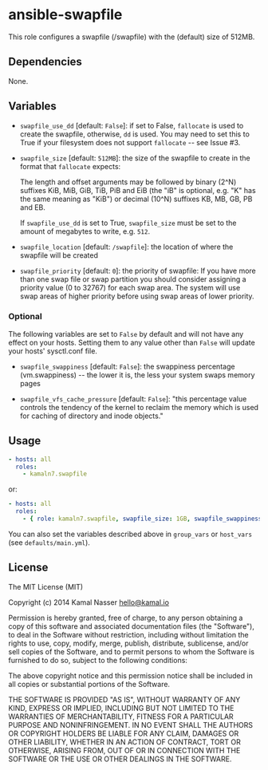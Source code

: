 ansible-swapfile
================

This role configures a swapfile (/swapfile) with the (default) size of 512MB.

## Dependencies

None.

## Variables

* `swapfile_use_dd` [default: `False`]: if set to False, `fallocate` is used to create the swapfile, otherwise, `dd` is used. You may need to set this to True if your filesystem does not support `fallocate` -- see Issue #3.

* `swapfile_size` [default: `512MB`]: the size of the swapfile to create in the format that `fallocate` expects:

    The  length and offset arguments may be followed by binary (2^N) suffixes KiB, MiB, GiB, TiB, PiB and EiB (the "iB" is optional, e.g. "K" has the same meaning as "KiB") or decimal (10^N) suffixes KB, MB, GB, PB and EB.

    If `swapfile_use_dd` is set to True, `swapfile_size` must be set to the amount of megabytes to write, e.g. `512`.

* `swapfile_location` [default: `/swapfile`]: the location of where the swapfile will be created

* `swapfile_priority` [default: `0`]: the priority of swapfile:
    If you have more than one swap file or swap partition you should consider assigning a priority value (0 to 32767) for each swap area. The system will use swap areas of higher priority before using swap areas of lower priority.

### Optional

The following variables are set to `False` by default and will not have any effect on your hosts. Setting them to any value other than `False` will update your hosts' sysctl.conf file.

* `swapfile_swappiness` [default: `False`]: the swappiness percentage (vm.swappiness) -- the lower it is, the less your system swaps memory pages

* `swapfile_vfs_cache_pressure` [default: `False`]: "this percentage value controls the tendency of the kernel to reclaim the memory which is used for caching of directory and inode objects."

## Usage

```yaml
- hosts: all
  roles:
    - kamaln7.swapfile
```

or:

```yaml
- hosts: all
  roles:
    - { role: kamaln7.swapfile, swapfile_size: 1GB, swapfile_swappiness: 10, swapfile_location: /mnt/swapfile }
```

You can also set the variables described above in `group_vars` or `host_vars` (see `defaults/main.yml`).

## License

The MIT License (MIT)

Copyright (c) 2014 Kamal Nasser <hello@kamal.io>

Permission is hereby granted, free of charge, to any person obtaining a copy
of this software and associated documentation files (the "Software"), to deal
in the Software without restriction, including without limitation the rights
to use, copy, modify, merge, publish, distribute, sublicense, and/or sell
copies of the Software, and to permit persons to whom the Software is
furnished to do so, subject to the following conditions:

The above copyright notice and this permission notice shall be included in all
copies or substantial portions of the Software.

THE SOFTWARE IS PROVIDED "AS IS", WITHOUT WARRANTY OF ANY KIND, EXPRESS OR
IMPLIED, INCLUDING BUT NOT LIMITED TO THE WARRANTIES OF MERCHANTABILITY,
FITNESS FOR A PARTICULAR PURPOSE AND NONINFRINGEMENT. IN NO EVENT SHALL THE
AUTHORS OR COPYRIGHT HOLDERS BE LIABLE FOR ANY CLAIM, DAMAGES OR OTHER
LIABILITY, WHETHER IN AN ACTION OF CONTRACT, TORT OR OTHERWISE, ARISING FROM,
OUT OF OR IN CONNECTION WITH THE SOFTWARE OR THE USE OR OTHER DEALINGS IN THE
SOFTWARE.
